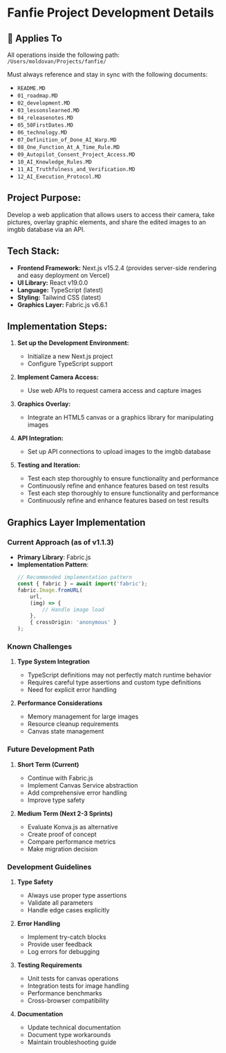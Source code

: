 # Fanfie Project Development Details

## 📌 Applies To
All operations inside the following path:  
`/Users/moldovan/Projects/fanfie/`

Must always reference and stay in sync with the following documents:
- `README.MD`
- `01_roadmap.MD`
- `02_development.MD`
- `03_lessonslearned.MD`
- `04_releasenotes.MD`
- `05_50FirstDates.MD`
- `06_technology.MD`
- `07_Definition_of_Done_AI_Warp.MD`
- `08_One_Function_At_A_Time_Rule.MD`
- `09_Autopilot_Consent_Project_Access.MD`
- `10_AI_Knowledge_Rules.MD`
- `11_AI_Truthfulness_and_Verification.MD`
- `12_AI_Execution_Protocol.MD`



## Project Purpose:
Develop a web application that allows users to access their camera, take pictures, overlay graphic elements, and share the edited images to an imgbb database via an API.

## Tech Stack:
- **Frontend Framework:** Next.js v15.2.4 (provides server-side rendering and easy deployment on Vercel)
- **UI Library:** React v19.0.0
- **Language:** TypeScript (latest)
- **Styling:** Tailwind CSS (latest)
- **Graphics Layer:** Fabric.js v6.6.1

## Implementation Steps:

1. **Set up the Development Environment:**
   - Initialize a new Next.js project
   - Configure TypeScript support

2. **Implement Camera Access:**
   - Use web APIs to request camera access and capture images

3. **Graphics Overlay:**
   - Integrate an HTML5 canvas or a graphics library for manipulating images

4. **API Integration:**
   - Set up API connections to upload images to the imgbb database

5. **Testing and Iteration:**
   - Test each step thoroughly to ensure functionality and performance
   - Continuously refine and enhance features based on test results
   - Test each step thoroughly to ensure functionality and performance
   - Continuously refine and enhance features based on test results

## Graphics Layer Implementation

### Current Approach (as of v1.1.3)
- **Primary Library**: Fabric.js
- **Implementation Pattern**:
  ```typescript
  // Recommended implementation pattern
  const { fabric } = await import('fabric');
  fabric.Image.fromURL(
      url,
      (img) => {
          // Handle image load
      },
      { crossOrigin: 'anonymous' }
  );
  ```

### Known Challenges
1. **Type System Integration**
   - TypeScript definitions may not perfectly match runtime behavior
   - Requires careful type assertions and custom type definitions
   - Need for explicit error handling

2. **Performance Considerations**
   - Memory management for large images
   - Resource cleanup requirements
   - Canvas state management

### Future Development Path
1. **Short Term (Current)**
   - Continue with Fabric.js
   - Implement Canvas Service abstraction
   - Add comprehensive error handling
   - Improve type safety

2. **Medium Term (Next 2-3 Sprints)**
   - Evaluate Konva.js as alternative
   - Create proof of concept
   - Compare performance metrics
   - Make migration decision

### Development Guidelines
1. **Type Safety**
   - Always use proper type assertions
   - Validate all parameters
   - Handle edge cases explicitly

2. **Error Handling**
   - Implement try-catch blocks
   - Provide user feedback
   - Log errors for debugging

3. **Testing Requirements**
   - Unit tests for canvas operations
   - Integration tests for image handling
   - Performance benchmarks
   - Cross-browser compatibility

4. **Documentation**
   - Update technical documentation
   - Document type workarounds
   - Maintain troubleshooting guide
